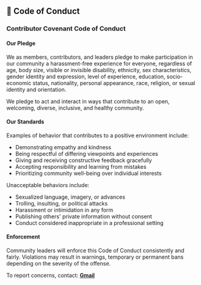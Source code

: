 ## 📄 Code of Conduct

### Contributor Covenant Code of Conduct

#### Our Pledge

We as members, contributors, and leaders pledge to make participation in our community a harassment-free experience for everyone, regardless of age, body size, visible or invisible disability, ethnicity, sex characteristics, gender identity and expression, level of experience, education, socio-economic status, nationality, personal appearance, race, religion, or sexual identity and orientation.

We pledge to act and interact in ways that contribute to an open, welcoming, diverse, inclusive, and healthy community.

#### Our Standards

Examples of behavior that contributes to a positive environment include:

* Demonstrating empathy and kindness
* Being respectful of differing viewpoints and experiences
* Giving and receiving constructive feedback gracefully
* Accepting responsibility and learning from mistakes
* Prioritizing community well-being over individual interests

Unacceptable behaviors include:

* Sexualized language, imagery, or advances
* Trolling, insulting, or political attacks
* Harassment or intimidation in any form
* Publishing others' private information without consent
* Conduct considered inappropriate in a professional setting

#### Enforcement

Community leaders will enforce this Code of Conduct consistently and fairly. Violations may result in warnings, temporary or permanent bans depending on the severity of the offense.

To report concerns, contact: **[Gmail](mailto:thangamari616@Gmail.com)**
